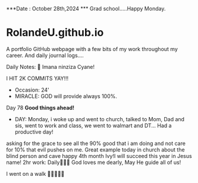 ***Date : October 28th,2024 *** Grad school.....Happy Monday.
# RolandeU.github.io

A portfolio GitHub webpage with a few bits of my work throughout my career. And daily journal logs....

Daily Notes:
💚 Imana ninziza Cyane! 

I HIT 2K COMMITS YAY!!!

- Occasion: 24'
- MIRACLE: GOD will provide always 100%.

Day 78 **Good things ahead!** 
- DAY: Monday, i woke up and went to church, talked to Mom, Dad and sis, went to work and class, we went to walmart and DT...
Had a productive day! 

asking for the grace to see all the 90% good that i am doing and not care for 10% that evil pushes on me. Great example today in church about the blind person and cave
happy 4th month Ivy!I will succeed this year in Jesus name!
2hr work: Daily💚💚💚
God loves me dearly, May He guide all of  us!

I went on a walk 💚💚💚💚💚
